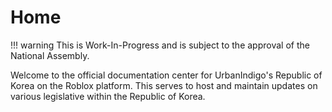 # Home

!!! warning
    This is Work-In-Progress and is subject to the approval of the National Assembly.

Welcome to the official documentation center for UrbanIndigo's Republic of Korea on the Roblox platform. This serves to host and maintain updates on various legislative within the Republic of Korea.